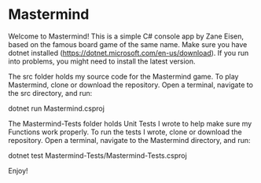 # Mastermind

Welcome to Mastermind! This is a simple C# console app by Zane Eisen, based on the famous board game of the same name.
Make sure you have dotnet installed (https://dotnet.microsoft.com/en-us/download). If you run into problems, you might need to install the latest version.

The src folder holds my source code for the Mastermind game.
To play Mastermind, clone or download the repository. Open a terminal, navigate to the src directory, and run:

dotnet run Mastermind.csproj

The Mastermind-Tests folder holds Unit Tests I wrote to help make sure my Functions work properly.
To run the tests I wrote, clone or download the repository. Open a terminal, navigate to the Mastermind directory, and run:

dotnet test Mastermind-Tests/Mastermind-Tests.csproj

Enjoy!
